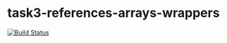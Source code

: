 # task3-references-arrays-wrappers

[![Build Status](https://travis-ci.com/itmo-java-basics-2020/task3-references-arrays-wrappers-BigBey.svg?branch=master)](https://travis-ci.com/itmo-java-basics-2020/task3-references-arrays-wrappers-BigBey)
